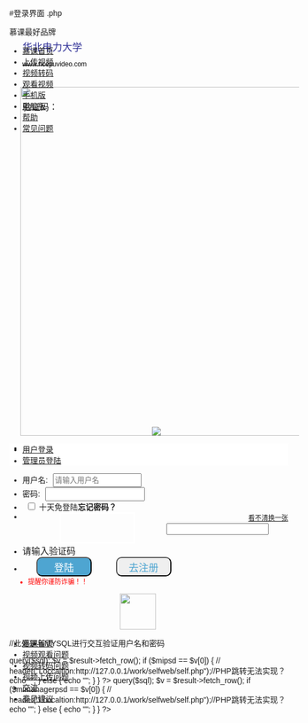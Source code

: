 #登录界面   .php
<?php session_start();?>
<!DOCTYPE html>
<html lang="en">
<head>
    <meta charset="UTF-8">
    <title>市政设计行业在线课程系统登陆界面</title>
    <link href="beginning.css" rel="stylesheet" type="text/css">
    <link href="main.css" rel="stylesheet" type="text/css">
</head>
<body style="font-family:Verdana, Geneva, sans-serif" onload="createCode()">
<script type="text/javascript" src="js.js"></script>
<div class="header">
    <ul class="headerleft" style="position:absolute; height: 64px">
        <li style="font-size:18px; color:#2d2e95; line-height:50px; list-style-type:none;">华北电力大学</li>
        <li style="font-size:12px; color:#000; line-height:10px; list-style-type:none;">www.ncepuvideo.com</li>
    </ul>
    <div class="most">慕课最好品牌</div>
    <ul class="headerright" style="position:absolute">
        <li><a href="...">慕课首页</a></li>
        <li><a href="...">上传视频</a></li>
        <li><a href="...">视频转码</a></li>
        <li><a href="...">观看视频</a></li>
        <li><a href="...">手机版</a></li>
        <li><a href="...">电脑版</a></li>
        <li><a href="...">帮助</a></li>
        <li><a href="...">常见问题</a></li>
    </ul>
</div>
<div class="main">
    <img src="picture/2c3acb00a7337b4f9ddc5f63d2bb937c.jpg" style="width: 630px;margin-top: 90px;margin-left: 20px;" />
    <img src="picture/23.png" style="margin-top: -298px;margin-left: -266px;"  />
    <div class="login">
        <ul class="loginhead" style="background-color:#FFF" id="nav1">
            <li style="width:0px; height:0px;"></li>
            <li class="currtwo"><a  href="..." id="two1" onmouseover="setContentTab('nav1','two',1)">用户登录</a></li>
            <li><a href="...."  id="two2" onmouseover="setContentTab('nav1','two',2)">管理员登陆</a></li>
        </ul>
        <div class="loginheadmain">
            <ul class="loginwrite" id="menu_con1">
                <div class="box12221" div id="con_two_1" style="display:block">
                    <form method="post">
                        <li>用户名:
                            <input type="text" placeholder="请输入用户名" style="width:160px; height:25px; margin-left:5px" name="user" />
                        <li>密码:
                            <input type="password" style="width:180px; height:25px; margin-left:5px"  name="psd"/>
                        </li>
                        <li>
                            <input type="checkbox" style="margin-left:10px" />
                            <a>十天免登陆</a><b>忘记密码？</b></li>
                        <div id="form1" runat="server" onsubmit="validateCode()">
                            <li>
                                <span style="font-size: 16px; position: absolute;top: 231px;">验证码：</span>
                                <div class="code" style="margin-left: 67px;font-size: 26px;border: 3px solid white; text-indent: 20px; width: 130px; height: 51px; line-height: 47px;" id="checkCode" onclick="createCode()" ></div>
                                <a style="float: right;margin-top: -56px;font-size: 12px;" href="#" onclick="createCode()">看不清换一张</a></li>
                            <li>
                                <span style="font-size:16px;">请输入验证码</span>
                                <input  style="float: right;margin-top: -37px;margin-right: 35px;" type="text"   id="inputCode" />
                            </li>
                            <li>
                                <input type="submit" name="submit" value="登陆" onclick="validateCode(); " style="width: 100px;height: 35px;margin-left: 25px;background-color: #4EA5D1;color: white;font-size: 18px; border-radius: 10px;" />
                                <input type="submit" value="去注册" style="width: 100px;height: 35px;margin-left: 40px;color: #4EA5D1;font-size: 18px; border-radius: 10px;" formaction="http://127.0.0.1/work/registerweb/register.php" />
                            </li>
                        </div>
                        <li style="color: #F00;font-size: 12px;margin-left: 10px;">提醒你谨防诈骗！！</li>
                    </form>
                </div>
                <div class="box12222" div id="con_two_2" style="display:none">
                    <form method="post">
                        <li>用户名:
                            <input type="text" placeholder="请输入用户名" style="width:160px; height:25px; margin-left:5px" name="manager" />
                        <li>密码:
                            <input type="password" style="width:180px; height:25px; margin-left:5px"  name="managerpsd"/>
                        </li>
                        <li>
                            <input type="submit" name="managersubmit" value="登陆" style="width: 100px;height: 35px;margin-left: 25px;background-color: #4EA5D1;color: white;font-size: 18px; border-radius: 10px;" />
                        </li>
                    </form>
                </div>
            </ul>
        </div>
    </div>
</div>
<div class="footer"> <img src="picture/timg.jpg" style="height:65px; margin-left:200px" />
    <ul class="footerword" style="position:absolute">
        <li><a href="...">慕课首页</a></li>
        <li><a href="...">视频观看问题</a></li>
        <li><a href="...">视频转码问题</a></li>
        <li><a href="...">视频上传问题</a></li>
        <li><a href="...">交流</a></li>
        <li><a href="...">意见建议</a></li>
    </ul>
</div>
</body>
</html>

//此处是与MYSQL进行交互验证用户名和密码
<?php
if(isset($_POST["submit"]) && $_POST["submit"] == "登陆") {
    $user = $_POST["user"];
    $psd = $_POST["psd"];
    $mipsd = md5($psd);
    //echo $mipsd;
    $_SESSION['username']=$user;
//造对象
    $db = new MySQLi("localhost", "root", "root", "db_work");
//判断是否出错
    !mysqli_connect_error() or die("连接失败！！");
//写sql语句
    $sql = "select password from member where username='{$user}'";
//执行SQL语句
    $result = $db->query($sql);
    $v = $result->fetch_row();
    if ($mipsd == $v[0]) {
       // header("Loccaltion:http://127.0.0.1/work/selfweb/self.php");//PHP跳转无法实现？
       echo "<script>window.location.href=\"http://127.0.0.1/work/selfweb/self.php\";</script>";
    } else {
        echo "<script>alert('您输入的用户名或密码不正确，请重新输入！！'); history.go(-1);</script>";
    }
}
?>
<?php
if(isset($_POST["managersubmit"]))
{
    $manager = $_POST["manager"];
    $_SESSION['managername']=$manager;
    echo $_SESSION['managername'];
    $managerpsd = $_POST["managerpsd"];
    $mimanagerpsd = md5($managerpsd);
    //造对象
    $db = new MySQLi("localhost", "root", "root", "db_work");
    //判断是否出错
    !mysqli_connect_error() or die("连接失败！！");
    //写sql语句
    $sql = "select password from manager where name='{$manager}'";
    //执行SQL语句
    $result = $db->query($sql);
    $v = $result->fetch_row();
    if ($mimanagerpsd == $v[0]) {
        // header("Loccaltion:http://127.0.0.1/work/selfweb/self.php");//PHP跳转无法实现？
        echo "<script>window.location.href=\"http://127.0.0.1/work/managerweb/manager.php\";</script>";
    } else {
        echo "<script>alert('您输入的用户名或密码不正确，请重新输入！！'); history.go(-1);</script>";
    }
}
?>

